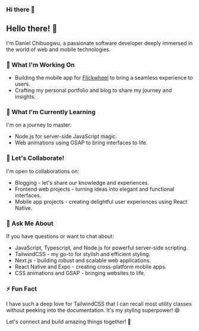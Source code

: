 ### Hi there 👋

<!--
**daniel-chibuogwu/daniel-chibuogwu** is a ✨ _special_ ✨ repository because its `README.md` (this file) appears on your GitHub profile.
-->


<!--

- 🔭 I’m currently working on building Flickwheel's Mobile App, My Personal Portfolio and Blog
- 🌱 I’m currently learning NodeJs and Web animations using GSAP
- 👯 I’m looking to collaborate on blogs, frontend web and mobile app projects
- 🤔 I’m looking for help with react and react native bugs for both web and mobile applications
- 💬 Ask me about Javascript, TailwindCSS, Typescript, NextJS, React Native, Expo, css animations, GSAP and  NodeJS.
- ⚡ Fun fact: I Love TailwindCSS so much that I can remember most utility classes without looking at the docs😄
-->


## Hello there! 👋

I'm Daniel Chibuogwu, a passionate software developer deeply immersed in the world of web and mobile technologies.

### 🔭 What I'm Working On

- Building the mobile app for [Flickwheel](https://flickwheel.com/) to bring a seamless experience to users.
- Crafting my personal portfolio and blog to share my journey and insights.

### 🌱 What I'm Currently Learning

I'm on a journey to master:

- Node.js for server-side JavaScript magic.
- Web animations using GSAP to bring interfaces to life.

### 👯 Let's Collaborate!

I'm open to collaborations on:

- Blogging - let's share our knowledge and experiences.
- Frontend web projects - turning ideas into elegant and functional interfaces.
- Mobile app projects - creating delightful user experiences using React Native.


### 💬 Ask Me About

If you have questions or want to chat about:

- JavaScript, Typescript, and Node.js for powerful server-side scripting.
- TailwindCSS - my go-to for stylish and efficient styling.
- Next.js - building robust and scalable web applications.
- React Native and Expo - creating cross-platform mobile apps.
- CSS animations and GSAP - bringing websites to life.

### ⚡ Fun Fact

I have such a deep love for TailwindCSS that I can recall most utility classes without peeking into the documentation. It's my styling superpower! 😄

Let's connect and build amazing things together! 🚀

